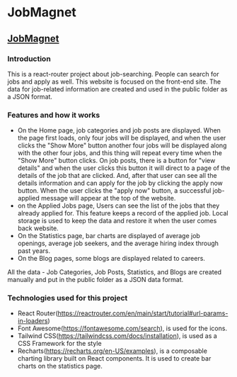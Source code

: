 # JobMagnet

## [JobMagnet](https://job-magnet.netlify.app/)

### Introduction

This is a react-router project about job-searching. People can search for jobs and apply as well. This website is focused on the front-end site. The data for job-related information are created and used in the public folder as a JSON format.

### Features and how it works

- On the Home page, job categories and job posts are displayed. When the page first loads, only four jobs will be displayed, and when the user clicks the "Show More" button another four jobs will be displayed along with the other four jobs, and this thing will repeat every time when the "Show More" button clicks. On job posts, there is a button for "view details" and when the user clicks this button it will direct to a page of the details of the job that are clicked. And, after that user can see all the details information and can apply for the job by clicking the apply now button. When the user clicks the "apply now" button, a successful job-applied message will appear at the top of the website.
- on the Applied Jobs page, Users can see the list of the jobs that they already applied for. This feature keeps a record of the applied job. Local storage is used to keep the data and restore it when the user comes back website.
- On the Statistics page, bar charts are displayed of average job openings, average job seekers, and the average hiring index through past years.
- On the Blog pages, some blogs are displayed related to careers.

All the data - Job Categories, Job Posts, Statistics, and Blogs are created manually and put in the public folder as a JSON data format.

### Technologies used for this project

- React Router(https://reactrouter.com/en/main/start/tutorial#url-params-in-loaders)
- Font Awesome(https://fontawesome.com/search), is used for the icons.
- Tailwind CSS(https://tailwindcss.com/docs/installation), is used as a CSS Framework for the style
- Recharts(https://recharts.org/en-US/examples), is a composable charting library built on React components. It is used to create bar charts on the statistics page.

